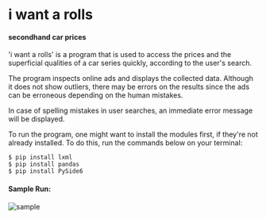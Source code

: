 # i want a rolls
#### secondhand car prices

'i want a rolls' is a program that is used to access the prices and the superficial qualities of a car series quickly, according to the user's search.

The program inspects online ads and displays the collected data. Although it does not show outliers, there may be errors on the results since the ads can be erroneous depending on the human mistakes.

In case of spelling mistakes in user searches, an immediate error message will be displayed.

To run the program, one might want to install the modules first, if they're not already installed. To do this, run the commands below on your terminal:
```
$ pip install lxml
$ pip install pandas
$ pip install PySide6
```
#### Sample Run:

![sample](https://user-images.githubusercontent.com/92723777/229059636-1bca4157-52b3-48e0-b630-c9bf3c755d11.png)
